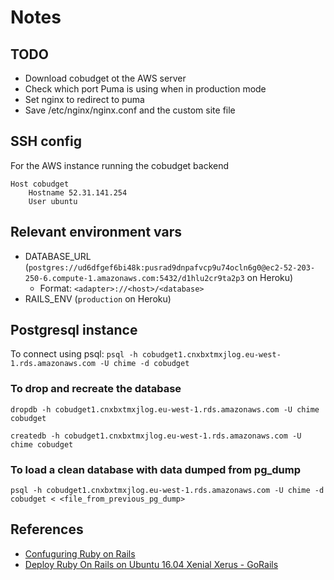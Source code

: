 # Notes

## TODO
* Download cobudget ot the AWS server
* Check which port Puma is using when in production mode
* Set nginx to redirect to puma
* Save /etc/nginx/nginx.conf and the custom site file

## SSH config

For the AWS instance running the cobudget backend

```
Host cobudget
	Hostname 52.31.141.254
	User ubuntu
```

## Relevant environment vars
* DATABASE_URL (`postgres://ud6dfgef6bi48k:pusrad9dnpafvcp9u74ocln6g0@ec2-52-203-250-6.compute-1.amazonaws.com:5432/d1hlu2cr9ta2p3` on Heroku)
	* Format: `<adapter>://<host>/<database>`
* RAILS_ENV (`production` on Heroku)

## Postgresql instance

To connect using psql: `psql -h cobudget1.cnxbxtmxjlog.eu-west-1.rds.amazonaws.com -U chime -d cobudget`

### To drop and recreate the database

`dropdb -h cobudget1.cnxbxtmxjlog.eu-west-1.rds.amazonaws.com -U chime cobudget`

`createdb -h cobudget1.cnxbxtmxjlog.eu-west-1.rds.amazonaws.com -U chime cobudget`

### To load a clean database with data dumped from pg_dump

`psql -h cobudget1.cnxbxtmxjlog.eu-west-1.rds.amazonaws.com -U chime -d cobudget < <file_from_previous_pg_dump>`

## References
* [Confuguring Ruby on Rails](http://guides.rubyonrails.org/configuring.html)
* [Deploy Ruby On Rails on Ubuntu 16.04 Xenial Xerus - GoRails](https://gorails.com/deploy/ubuntu/16.04)
